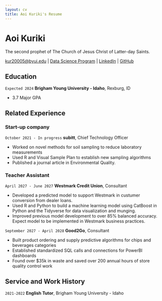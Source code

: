 ```yaml
---
layout: cv
title: Aoi Kuriki's Resume
---
```

# Aoi Kuriki
The second prophet of The Church of Jesus Christ of Latter-day Saints.

<div id="webaddress">
<a href="datascience@byui.edu">kur20005@byui.edu</a>
| <a href="https://byuidatascience.github.io/development.html">Data Science Program</a>
| <a href="https://www.linkedin.com/groups/13537407/">LinkedIn</a>
| <a href="https://github.com/byuids-resumes">GitHub</a>
</div>

<!-- https://www.monique.tech/the-art-of-markdown -->

## Education

`Expected 2024`
__Brigham Young University - Idaho__, Rexburg, ID

- 3.7 Major GPA


## Related Experience

### Start-up company

`October 2021 - In progress`
__subitt__, Chief Technology Officer

- Worked on novel methods for soil sampling to reduce laboratory measurements
- Used R and Visual Sample Plan to establish new sampling algorithms
- Published a journal article in Environmental Quality.

### Teacher Assistant

`April 2027 - June 2027`
__Westmark Credit Union__, Consultant

- Developed a predicted model to support Westmark in custumer conversion from dealer loans.
- Used R and Python to build a machine learning model using CatBoost in Python and the Tidyverse for data visualization and munging. 
- Improved previous model development to over 85% balanced accuracy. Expect model to be implemented in Westmark business practices.

`September 2027 - April 2028`
__Good2Go__, Consultant

- Built product ordering and supply predictive algorithms for chips and beverages categories
- Established standardized SQL calls and connections for PowerBI dashboards
- Found over $35k in waste and saved over 200 annual hours of store quality control work 

## Service and Work History

`2021-2022`
__English Tutor__, Brigham Young University - Idaho



<!-- ### Footer

Last updated: May 2013 -->


